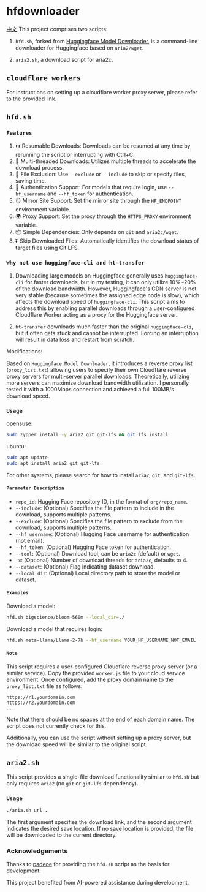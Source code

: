 # hfdownloader

[中文](README_CN.md)
This project comprises two scripts:

1. `hfd.sh`, forked from [Huggingface Model Downloader](https://gist.github.com/padeoe/697678ab8e528b85a2a7bddafea1fa4f), is a command-line downloader for Huggingface based on `aria2/wget`.

2. `aria2.sh`, a download script for aria2c.

## `cloudflare workers`

For instructions on setting up a cloudflare worker proxy server, please refer to the provided link.

## `hfd.sh`

### `Features`

1. ⏯️ Resumable Downloads: Downloads can be resumed at any time by rerunning the script or interrupting with Ctrl+C.
2. 🚀 Multi-threaded Downloads: Utilizes multiple threads to accelerate the download process.
3. 🚫 File Exclusion: Use `--exclude` or `--include` to skip or specify files, saving time.
4. 🔐 Authentication Support: For models that require login, use `--hf_username` and `--hf_token` for authentication.
5. 🪞 Mirror Site Support: Set the mirror site through the `HF_ENDPOINT` environment variable.
6. 🌍 Proxy Support: Set the proxy through the `HTTPS_PROXY` environment variable.
7. 📦 Simple Dependencies: Only depends on `git` and `aria2c/wget`.
8. ⏬ Skip Downloaded Files: Automatically identifies the download status of target files using Git LFS.

### `Why not use huggingface-cli and ht-transfer`

1. Downloading large models on Huggingface generally uses `huggingface-cli` for faster downloads, but in my testing, it can only utilize 10%~20% of the download bandwidth. However, Huggingface's CDN server is not very stable (because sometimes the assigned edge node is slow), which affects the download speed of `huggingface-cli`. This script aims to address this by enabling parallel downloads through a user-configured Cloudflare Worker acting as a proxy for the Huggingface server.

2. `ht-transfer` downloads much faster than the original `huggingface-cli`, but it often gets stuck and cannot be interrupted. Forcing an interruption will result in data loss and restart from scratch.

Modifications:

Based on `Huggingface Model Downloader`, it introduces a reverse proxy list (`proxy_list.txt`) allowing users to specify their own Cloudflare reverse proxy servers for multi-server parallel downloads. Theoretically, utilizing more servers can maximize download bandwidth utilization. I personally tested it with a 1000Mbps connection and achieved a full 100MB/s download speed.

### `Usage`

opensuse:
```bash
sudo zypper install -y aria2 git git-lfs && git lfs install
```

ubuntu:
```bash
sudo apt update
sudo apt install aria2 git git-lfs
```

For other systems, please search for how to install `aria2`, `git`, and `git-lfs`.

#### `Parameter Description`

- `repo_id`: Hugging Face repository ID, in the format of `org/repo_name`.
- `--include`: (Optional) Specifies the file pattern to include in the download, supports multiple patterns.
- `--exclude`: (Optional) Specifies the file pattern to exclude from the download, supports multiple patterns.
- `--hf_username`: (Optional) Hugging Face username for authentication (not email).
- `--hf_token`: (Optional) Hugging Face token for authentication.
- `--tool`: (Optional) Download tool, can be `aria2c` (default) or `wget`.
- `-x`: (Optional) Number of download threads for `aria2c`, defaults to 4.
- `--dataset`: (Optional) Flag indicating dataset download.
- `--local_dir`: (Optional) Local directory path to store the model or dataset.

#### `Examples`

Download a model:

```bash
hfd.sh bigscience/bloom-560m --local_dir=./
```

Download a model that requires login:

```bash
hfd.sh meta-llama/Llama-2-7b --hf_username YOUR_HF_USERNAME_NOT_EMAIL --hf_token YOUR_HF_TOKEN --local_dir=./
```

#### `Note`

This script requires a user-configured Cloudflare reverse proxy server (or a similar service). Copy the provided `worker.js` file to your cloud service environment. Once configured, add the proxy domain name to the `proxy_list.txt` file as follows:

```text
https://r1.yourdomain.com
https://r2.yourdomain.com
...
```

Note that there should be no spaces at the end of each domain name. The script does not currently check for this.

Additionally, you can use the script without setting up a proxy server, but the download speed will be similar to the original script.

## `aria2.sh`

This script provides a single-file download functionality similar to `hfd.sh` but only requires `aria2` (no `git` or `git-lfs` dependency).

### `Usage`

```bash
./aria.sh url .
```

The first argument specifies the download link, and the second argument indicates the desired save location. If no save location is provided, the file will be downloaded to the current directory.

### Acknowledgements

Thanks to [padeoe](https://gist.github.com/padeoe/697678ab8e528b85a2a7bddafea1fa4f) for providing the `hfd.sh` script as the basis for development.

This project benefited from AI-powered assistance during development.